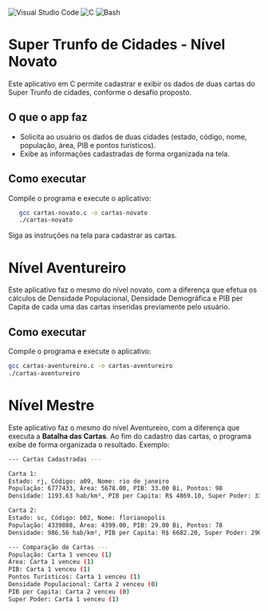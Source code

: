 ![Visual Studio Code](https://img.shields.io/badge/Visual%20Studio%20Code-0078d7.svg?style=for-the-badge&logo=visual-studio-code&logoColor=white) ![C](https://img.shields.io/badge/c-%2300599C.svg?style=for-the-badge&logo=c&logoColor=white) ![Bash](https://img.shields.io/badge/-Bash-4EAA25?style=for-the-badge&logo=gnubash&logoColor=white) 

# Super Trunfo de Cidades - Nível Novato

Este aplicativo em C permite cadastrar e exibir os dados de duas cartas do Super Trunfo de cidades, conforme o desafio proposto.

## O que o app faz
- Solicita ao usuário os dados de duas cidades (estado, código, nome, população, área, PIB e pontos turísticos).
- Exibe as informações cadastradas de forma organizada na tela.

## Como executar

Compile o programa e execute o aplicativo:

```bash
   gcc cartas-novato.c -o cartas-novato
   ./cartas-novato
   ```

Siga as instruções na tela para cadastrar as cartas.

# Nível Aventureiro

Este aplicativo faz o mesmo do nível novato, com a diferença que efetua os cálculos de Densidade Populacional, Densidade Demográfica e PIB per Capita de cada uma das 
cartas inseridas previamente pelo usuário.

## Como executar

Compile o programa e execute o aplicativo:

```bash
gcc cartas-aventureiro.c -o cartas-aventureiro
./cartas-aventureiro
```

# Nível Mestre

Este aplicativo faz o mesmo do nível Aventureiro, com a diferença que executa a
**Batalha das Cartas**.  Ao fim do cadastro das cartas, o programa exibe de forma
organizada o resultado. Exemplo:

```bash
--- Cartas Cadastradas ---

Carta 1:
Estado: rj, Código: a09, Nome: rio de janeiro
População: 6777433, Área: 5678.00, PIB: 33.00 Bi, Pontos: 98
Densidade: 1193.63 hab/km², PIB per Capita: R$ 4869.10, Super Poder: 33006786560.00

Carta 2:
Estado: sc, Código: b02, Nome: florianopolis
População: 4339888, Área: 4399.00, PIB: 29.00 Bi, Pontos: 78
Densidade: 986.56 hab/km², PIB per Capita: R$ 6682.20, Super Poder: 29004349440.00

--- Comparação de Cartas ---
População: Carta 1 venceu (1)
Área: Carta 1 venceu (1)
PIB: Carta 1 venceu (1)
Pontos Turísticos: Carta 1 venceu (1)
Densidade Populacional: Carta 2 venceu (0)
PIB per Capita: Carta 2 venceu (0)
Super Poder: Carta 1 venceu (1)
```
